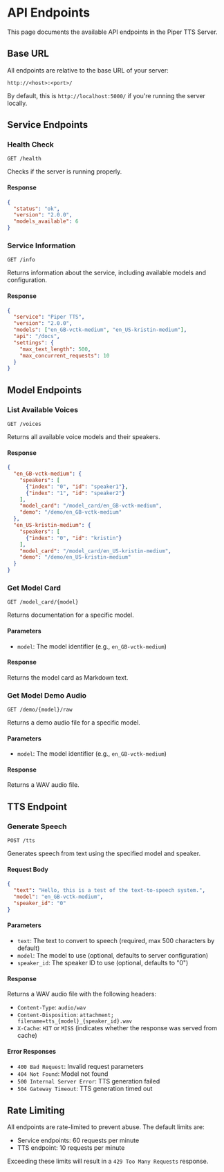 # API Endpoints

This page documents the available API endpoints in the Piper TTS Server.

## Base URL

All endpoints are relative to the base URL of your server:

```
http://<host>:<port>/
```

By default, this is `http://localhost:5000/` if you're running the server locally.

## Service Endpoints

### Health Check

```
GET /health
```

Checks if the server is running properly.

#### Response

```json
{
  "status": "ok",
  "version": "2.0.0",
  "models_available": 6
}
```

### Service Information

```
GET /info
```

Returns information about the service, including available models and configuration.

#### Response

```json
{
  "service": "Piper TTS",
  "version": "2.0.0",
  "models": ["en_GB-vctk-medium", "en_US-kristin-medium"],
  "api": "/docs",
  "settings": {
    "max_text_length": 500,
    "max_concurrent_requests": 10
  }
}
```

## Model Endpoints

### List Available Voices

```
GET /voices
```

Returns all available voice models and their speakers.

#### Response

```json
{
  "en_GB-vctk-medium": {
    "speakers": [
      {"index": "0", "id": "speaker1"},
      {"index": "1", "id": "speaker2"}
    ],
    "model_card": "/model_card/en_GB-vctk-medium",
    "demo": "/demo/en_GB-vctk-medium"
  },
  "en_US-kristin-medium": {
    "speakers": [
      {"index": "0", "id": "kristin"}
    ],
    "model_card": "/model_card/en_US-kristin-medium",
    "demo": "/demo/en_US-kristin-medium"
  }
}
```

### Get Model Card

```
GET /model_card/{model}
```

Returns documentation for a specific model.

#### Parameters

- `model`: The model identifier (e.g., `en_GB-vctk-medium`)

#### Response

Returns the model card as Markdown text.

### Get Model Demo Audio

```
GET /demo/{model}/raw
```

Returns a demo audio file for a specific model.

#### Parameters

- `model`: The model identifier (e.g., `en_GB-vctk-medium`)

#### Response

Returns a WAV audio file.

## TTS Endpoint

### Generate Speech

```
POST /tts
```

Generates speech from text using the specified model and speaker.

#### Request Body

```json
{
  "text": "Hello, this is a test of the text-to-speech system.",
  "model": "en_GB-vctk-medium",
  "speaker_id": "0"
}
```

#### Parameters

- `text`: The text to convert to speech (required, max 500 characters by default)
- `model`: The model to use (optional, defaults to server configuration)
- `speaker_id`: The speaker ID to use (optional, defaults to "0")

#### Response

Returns a WAV audio file with the following headers:

- `Content-Type`: `audio/wav`
- `Content-Disposition`: `attachment; filename=tts_{model}_{speaker_id}.wav`
- `X-Cache`: `HIT` or `MISS` (indicates whether the response was served from cache)

#### Error Responses

- `400 Bad Request`: Invalid request parameters
- `404 Not Found`: Model not found
- `500 Internal Server Error`: TTS generation failed
- `504 Gateway Timeout`: TTS generation timed out

## Rate Limiting

All endpoints are rate-limited to prevent abuse. The default limits are:

- Service endpoints: 60 requests per minute
- TTS endpoint: 10 requests per minute

Exceeding these limits will result in a `429 Too Many Requests` response.